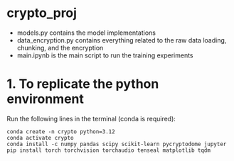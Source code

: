 # crypto_proj
- models.py contains the model implementations
- data_encryption.py contains everything related to the raw data loading, chunking, and the encryption
- main.ipynb is the main script to run the training experiments

# 1. To replicate the python environment
Run the following lines in the terminal (conda is required): 
```
conda create -n crypto python=3.12
conda activate crypto
conda install -c numpy pandas scipy scikit-learn pycryptodome jupyter
pip install torch torchvision torchaudio tenseal matplotlib tqdm
```